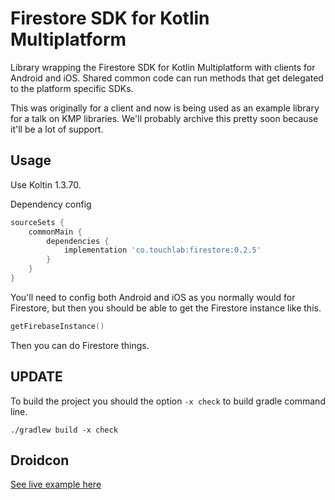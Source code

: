 # Firestore SDK for Kotlin Multiplatform

Library wrapping the Firestore SDK for Kotlin Multiplatform with clients for Android and iOS. Shared common code can
run methods that get delegated to the platform specific SDKs.

This was originally for a client and now is being used as an example library for a talk on KMP libraries. We'll probably
archive this pretty soon because it'll be a lot of support.

## Usage

Use Koltin 1.3.70.

Dependency config

```groovy
sourceSets {
    commonMain {
        dependencies {
            implementation 'co.touchlab:firestore:0.2.5'
        }
    }
}
```

You'll need to config both Android and iOS as you normally would for Firestore, but then you should be able to get the
Firestore instance like this.

```kotlin
getFirebaseInstance()
```

Then you can do Firestore things.


## UPDATE

To build the project you should the option `-x check` to build gradle command line.

```
./gradlew build -x check
```


## Droidcon

[See live example here](https://github.com/touchlab/DroidconKotlin/blob/master/sessionize/lib/src/commonMain/kotlin/co/touchlab/sessionize/SponsorModel.kt#L25)